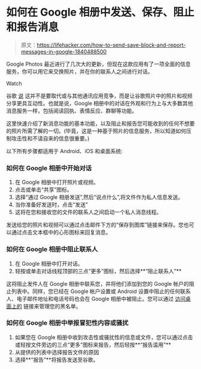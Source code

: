 # 如何在 Google 相册中发送、保存、阻止和报告消息

> 原文：<https://lifehacker.com/how-to-send-save-block-and-report-messages-in-google-1840488500>

Google Photos 最近进行了几次大的更新，但现在这款应用有了一项全面的信息服务，你可以用它来交换照片，并在你的联系人之间进行对话。

Watch

谷歌 [说](https://www.blog.google/products/photos/now-its-easier-to-share-everyday-moments-in-google-photos/) 这并不是要取代或与其他通讯应用竞争，而是让谷歌照片中的照片和视频分享更具互动性。也就是说，Google 相册中的对话在外观和行为上与大多数其他消息服务一样，包括阅读回执、表情反应、群聊等功能。

这里快速介绍了新消息功能的基本功能，以及阻止和报告您可能收到的任何不想要的照片所需了解的一切。(毕竟，这是一种基于照片的信息服务，所以知道如何压制攻击性和不请自来的信息很重要。)

以下所有步骤都适用于 Android、iOS 和桌面系统:

### 如何在 Google 相册中开始对话

1.  在 Google 相册中打开照片或视频。
2.  点击或单击“共享”图标。
3.  选择“通过 Google 相册发送”,然后“说点什么”,将文件作为私人信息发送。
4.  当你准备好发送时，点击“发送”
5.  这将在您和接收您的文件的联系人之间启动一个私人消息线程。

发送给您的照片和视频可以通过点击邮件下方的“保存到图库”链接来保存。您也可以通过点击文本框中的心形图标来回复消息。

### 如何在 Google 相册中阻止联系人

1.  在 Google 相册中打开对话。
2.  轻按或单击对话线程顶部的三点“更多”图标，然后选择**“阻止联系人”**

这将阻止发件人在 Google 相册中联系您，并将他们添加到您的 Google 帐户的阻止列表中。同样，您已经在 Google 帐户设置或 Android 设置中阻止的任何联系人、电子邮件地址和电话号码也会在 Google 相册中被阻止。您可以通过 [访问桌面上的](https://myaccount.google.com/blocklist) 链接来管理您的黑名单。

### 如何在 Google 相册中举报冒犯性内容或骚扰

1.  如果您在 Google 相册中收到攻击性或骚扰性的信息或文件，您可以通过点击或轻按文件旁边的三点“更多”图标来报告，然后轻按**“报告滥用”**
2.  从提供的列表中选择报告文件的原因
3.  选择**“报告”**将报告发送至谷歌。